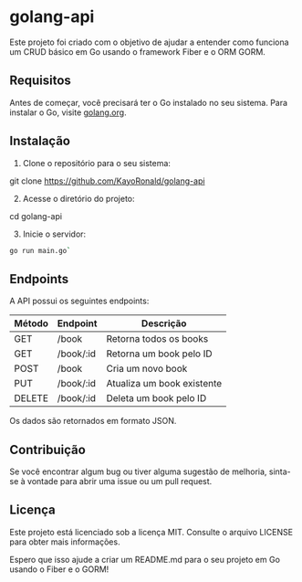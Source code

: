 # golang-api

Este projeto foi criado com o objetivo de ajudar a entender como funciona um CRUD básico em Go usando o framework Fiber e o ORM GORM.

## Requisitos

Antes de começar, você precisará ter o Go instalado no seu sistema. Para instalar o Go, visite [golang.org](https://golang.org/doc/install).

## Instalação

1. Clone o repositório para o seu sistema:

git clone https://github.com/KayoRonald/golang-api

2. Acesse o diretório do projeto:

cd golang-api

3. Inicie o servidor:

```bash
go run main.go`
```

## Endpoints

A API possui os seguintes endpoints:

| Método | Endpoint | Descrição |
| ------ | -------- | --------- |
| GET | /book | Retorna todos os books |
| GET | /book/:id | Retorna um book pelo ID |
| POST | /book | Cria um novo book |
| PUT | /book/:id | Atualiza um book existente |
| DELETE | /book/:id | Deleta um book pelo ID |

Os dados são retornados em formato JSON.

## Contribuição

Se você encontrar algum bug ou tiver alguma sugestão de melhoria, sinta-se à vontade para abrir uma issue ou um pull request.

## Licença

Este projeto está licenciado sob a licença MIT. Consulte o arquivo LICENSE para obter mais informações.

Espero que isso ajude a criar um README.md para o seu projeto em Go usando o Fiber e o GORM!